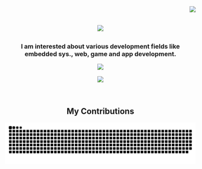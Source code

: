 <img align="right" src="https://komarev.com/ghpvc/?username=milar111&label=Profile%20views&color=1A7F37&style=flat" />

<h1 align="center">
    <img src="https://readme-typing-svg.herokuapp.com/?font=Righteous&size=35&center=true&vCenter=true&width=500&height=70&duration=4000&lines=Hi+There!+👋;&color=1A7F37" />
</h1>

<h3 align="center">I am interested about various development fields like embedded sys., web, game and app development.</h3>

<!-- Stats -->
<div align="center">
  <img src="https://github-readme-streak-stats.herokuapp.com/?user=milar111&theme=dark&hide_border=true&border_radius=5&title_color=1A7F37&text_color=ffffff&ring=1A7F37" width="50%" />
    
  <img src="https://github-readme-stats.vercel.app/api/top-langs/?username=milar111&theme=dark&hide_border=true&include_all_commits=true&count_private=true&layout=compact&border_radius=5&title_color=1A7F37&text_color=ffffff" width="36%" /> </br>
</div>


<div align="center">
  <br>
  <h2>My Contributions</h2>
  <img alt="snake eating my contributions" src="https://github.com/milar111/milar111/blob/output/github-snake-dark.svg" />
  <br/><br/><br/>
</div>
